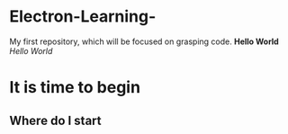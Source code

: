 # Electron-Learning-
My first repository, which will be focused on grasping code.
**Hello World**
*Hello World* 
# It is time to begin
## Where do I start
